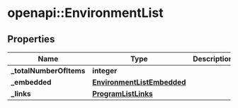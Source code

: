 # openapi::EnvironmentList

## Properties
Name | Type | Description | Notes
------------ | ------------- | ------------- | -------------
**_totalNumberOfItems** | **integer** |  | [optional] 
**_embedded** | [**EnvironmentListEmbedded**](environmentList__embedded.md) |  | [optional] 
**_links** | [**ProgramListLinks**](programList__links.md) |  | [optional] 


